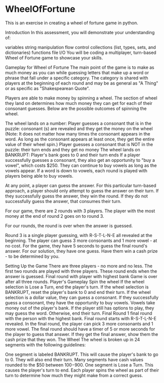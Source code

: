 # WheelOfFortune
This is an exercise in creating a wheel of fortune game in python.

Introduction
In this assessment, you will demonstrate your understanding of:

variables
string manipulation
flow control
collections (list, types, sets, and dictionaries)
functions
file I/O
You will be coding a multiplayer, turn-based Wheel of Fortune game to showcase your skills.

Gameplay for Wheel of Fortune
The main point of the game is to make as much money as you can while guessing letters that make up a word or phrase that fall under a specific category. The category is shared with players at the beginning of each round and may be as general as "A Thing" or as specific as "Shakespearean Quote".

Players are able to make money by spinning a wheel. The section of wheel they land on determines how much money they can get for each of their consonant guesses. Below are the possible outcomes of spinning the wheel.

The wheel lands on a number:
Player guesses a consonant that is in the puzzle: consonant (s) are revealed and they get the money on the wheel (Note: It does not matter how many times the consonant appears in the word. As long as the consonant appears at least once, they get the entire value of their wheel spin.)
Player guesses a consonant that is NOT in the puzzle: their turn ends and they get no money
The wheel lands on BANKRUPT:
Player's bank goes to 0 and their turn ends
If a player successfully guesses a consonant, they also get an opportunity to "buy a vowel", which costs $250. They can continue to buy vowels as long as the vowels appear. If a word is down to vowels, each round is played with players being able to buy vowels.

At any point, a player can guess the answer. For this particular turn-based approach, a player should only attempt to guess the answer on their turn. If they successfully guess the answer, they win the round. If they do not successfully guess the answer, that consumes their turn.

For our game, there are 2 rounds with 3 players. The player with the most money at the end of round 2 goes on to round 3.

For our rounds, the round is over when the answer is guessed.

Round 3 is a single player guessing, with R-S-T-L-N-E all revealed at the beginning. The player can guess 3 more consonants and 1 more vowel - at no cost. For the game, they have 5 seconds to guess the final round's answer. For our solution, they have one guess. Have them win a cash prize - to be determined by you.

Setting Up the Game
There are three players - no more and no less.
The first two rounds are played with three players. These round ends when the answer is guessed.
Final round with player with highest bank
Game is over after all three rounds.
Player's Gameplay
Spin the wheel
If the wheel selection is Lose a Turn, end the player's turn.
If the wheel selection is BANKRUPT, reset the player's bank to 0 and end their turn.
If the wheel selection is a dollar value, they can guess a consonant.
If they successfully guess a consonant, they have the opportunity to buy vowels.
Vowels take money out of the player's bank.
If the player still has options to play, they may guess the word. Otherwise, end their turn.
Final Round
1 final round with the person with the highest bank.
Final round starts with R-S-T-L-N-E revealed.
In the final round, the player can pick 3 more consonants and 1 more vowel.
The final round should have a timer of 5 or more seconds for the player to guess that answer.
If they get the final answer, show them the cash prize that they won.
The Wheel
The wheel is broken up in 24 segments with the following guidelines:

One segment is labeled BANKRUPT. This will cause the player's bank to go to 0. They will also end their turn.
Many segments have cash values rounded to the $50 between $100-$900.
One segment is Lose a Turn. This causes the player's turn to end.
Each player spins the wheel as part of their turn to determine how much they might make from a correct guess.
